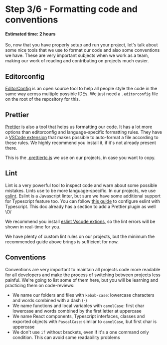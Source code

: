 # Step 3/6 - Formatting code and conventions
#### Estimated time: 2 hours

So, now that you have properly setup and run your project, let's talk about some nice tools that we use to format our code and also some conventions we have. These are very important subjects when we work as a team, making our work of reading and contributing on projects much easier.

## Editorconfig

[EditorConfig](https://editorconfig.org/) is an open source tool to help all people style the code in the same way across multiple possible IDEs. We just need a `.editorconfig` file on the root of the repository for this.

## Prettier

[Prettier](https://prettier.io/) is also a tool that helps us formatting our code. It has a lot more options than editorconfig and language-specific formatting rules. They have a [VSCode extension](https://marketplace.visualstudio.com/items?itemName=esbenp.prettier-vscode) that makes possible to auto-format a file according to these rules. We highly recommend you install it, if it's not already present there.

This is the [.prettiertc.js](https://github.com/indigotech/template-react/blob/master/.prettierrc.js) we use on our projects, in case you want to copy.

## Lint

Lint is a very powerful tool to inspect code and warn about some possible mistakes. Lints use to be more language-specific. In our projects, we use [eslint](https://eslint.org/). Eslint is a Javascript linter, but sure we have some additional support for Typescript feature too. You can follow [this guide](https://github.com/typescript-eslint/typescript-eslint/blob/master/docs/getting-started/linting/README.md) to configure eslint with Typescript. This doc already has a section to add a Prettier plugin as well \O/

We recommend you install [eslint Vscode extions](https://marketplace.visualstudio.com/items?itemName=dbaeumer.vscode-eslint), so the lint errors will be shown in real-time for you.

We have plenty of custom lint rules on our projects, but the minimum the recommended guide above brings is sufficient for now.

## Conventions

Conventions are very important to maintain all projects code more readable for all developers and make the process of switching between projects less painful. We're going to list some of them here, but you will be learning and practicing them on code-reviews:

+ We name our folders and files with `kebab-case`: lowercase characters and words combined with a dash (-)
+ We name functions and local variables with `camelCase`: first char lowercase and words combined by the first letter at uppercase
+ We name React components, Typescript interfaces, classes and exported objects with `PascalCase`: similar to `camelCase`, but first char is uppercase
+ We don't use `if` without brackets, even if it's a one command only condition. This can avoid some readability problems

